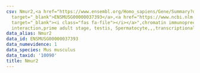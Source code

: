 ```yaml
---
csv: Nmur2,<a href="https://www.ensembl.org/Homo_sapiens/Gene/Summary?db=core;g=ENSMUSG00000037393"
  target="_blank">ENSMUSG00000037393</a>,<a href="https://www.ncbi.nlm.nih.gov/pubmed/25450459"
  target="_blank"><i class="fas fa-file"></i></a>",chromatin immunoprecipitation assay,direct
  interaction,prime adult stage, testis, Spermatocyte,,,transcriptional regulation,
data_alias: Nmur2
data_id: ENSMUSG00000037393
data_numevidence: 1
data_species: Mus musculus
data_taxid: '10090'
title: Nmur2
---
```

